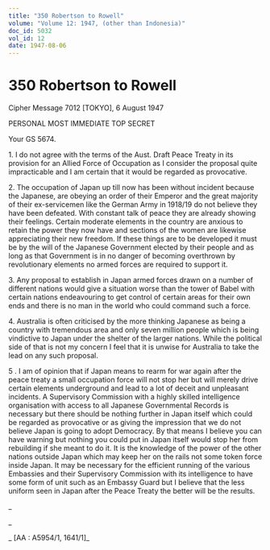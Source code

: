 ```yaml
---
title: "350 Robertson to Rowell"
volume: "Volume 12: 1947, (other than Indonesia)"
doc_id: 5032
vol_id: 12
date: 1947-08-06
---
```


# 350 Robertson to Rowell

Cipher Message 7012 [TOKYO], 6 August 1947

PERSONAL MOST IMMEDIATE TOP SECRET

Your GS 5674.

1\. I do not agree with the terms of the Aust. Draft Peace Treaty in its provision for an Allied Force of Occupation as I consider the proposal quite impracticable and I am certain that it would be regarded as provocative.

2\. The occupation of Japan up till now has been without incident because the Japanese, are obeying an order of their Emperor and the great majority of their ex-servicemen like the German Army in 1918/19 do not believe they have been defeated. With constant talk of peace they are already showing their feelings. Certain moderate elements in the country are anxious to retain the power they now have and sections of the women are likewise appreciating their new freedom. If these things are to be developed it must be by the will of the Japanese Government elected by their people and as long as that Government is in no danger of becoming overthrown by revolutionary elements no armed forces are required to support it.

3\. Any proposal to establish in Japan armed forces drawn on a number of different nations would give a situation worse than the tower of Babel with certain nations endeavouring to get control of certain areas for their own ends and there is no man in the world who could command such a force.

4\. Australia is often criticised by the more thinking Japanese as being a country with tremendous area and only seven million people which is being vindictive to Japan under the shelter of the larger nations. While the political side of that is not my concern I feel that it is unwise for Australia to take the lead on any such proposal.

5 . I am of opinion that if Japan means to rearm for war again after the peace treaty a small occupation force will not stop her but will merely drive certain elements underground and lead to a lot of deceit and unpleasant incidents. A Supervisory Commission with a highly skilled intelligence organisation with access to all Japanese Governmental Records is necessary but there should be nothing further in Japan itself which could be regarded as provocative or as giving the impression that we do not believe Japan is going to adopt Democracy. By that means I believe you can have warning but nothing you could put in Japan itself would stop her from rebuilding if she meant to do it. It is the knowledge of the power of the other nations outside Japan which may keep her on the rails not some token force inside Japan. It may be necessary for the efficient running of the various Embassies and their Supervisory Commission with its intelligence to have some form of unit such as an Embassy Guard but I believe that the less uniform seen in Japan after the Peace Treaty the better will be the results.

_

_

_ [AA : A5954/1, 1641/1]_
